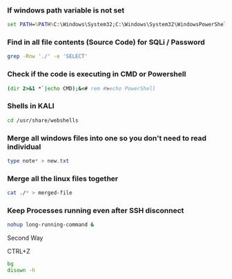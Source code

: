 ### If windows path variable is not set

```cmd
set PATH=%PATH%C:\Windows\System32;C:\Windows\System32\WindowsPowerShell\v1.0;
```
### Find in all file contents (Source Code) for SQLi / Password

```bash
grep -Rnw './' -e 'SELECT'
```

### Check if the code is executing in CMD or Powershell

```cmd
(dir 2>&1 *`|echo CMD);&<# rem #>echo PowerShell
```

### Shells in KALI

```bash
cd /usr/share/webshells
```

###  Merge all windows files into one  so you don't need to read individual

```powershell
type note* > new.txt
```

### Merge all the linux files together

```bash
cat ./* > merged-file
```
### Keep Processes running even after SSH disconnect

```bash
nohup long-running-command &
```

Second Way 

CTRL+Z

```bash
bg
disown -h
```
